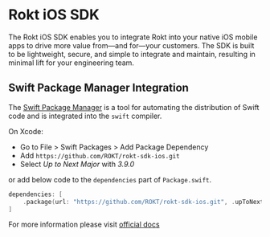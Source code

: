 # Rokt iOS SDK

The Rokt iOS SDK enables you to integrate Rokt into your native iOS mobile apps to drive more value from—and for—your customers. The SDK is built to be lightweight, secure, and simple to integrate and maintain, resulting in minimal lift for your engineering team.

## Swift Package Manager Integration

The [Swift Package Manager](https://swift.org/package-manager/) is a tool for automating the distribution of Swift code and is integrated into the `swift` compiler.

On Xcode: 
* Go to File > Swift Packages > Add Package Dependency
* Add `https://github.com/ROKT/rokt-sdk-ios.git`
* Select *Up to Next Major* with *3.9.0*

or add below code to the `dependencies` part of `Package.swift`.
```swift
dependencies: [
    .package(url: "https://github.com/ROKT/rokt-sdk-ios.git", .upToNextMajor(from: "3.9.0"))
]
```

For more information please visit [official docs](https://docs.rokt.com/docs/developers/integration-guides/ios/overview)

